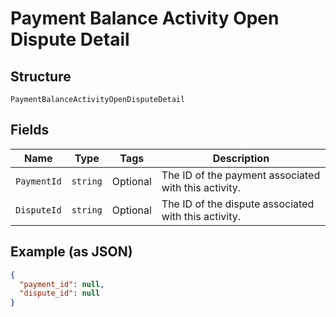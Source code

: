 
# Payment Balance Activity Open Dispute Detail

## Structure

`PaymentBalanceActivityOpenDisputeDetail`

## Fields

| Name | Type | Tags | Description |
|  --- | --- | --- | --- |
| `PaymentId` | `string` | Optional | The ID of the payment associated with this activity. |
| `DisputeId` | `string` | Optional | The ID of the dispute associated with this activity. |

## Example (as JSON)

```json
{
  "payment_id": null,
  "dispute_id": null
}
```

